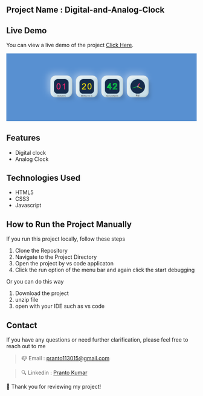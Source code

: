 ## Project Name : Digital-and-Analog-Clock


## Live Demo
You can view a live demo of the project [Click Here](https://pranto113015.github.io/Digital-and-Analog-Clock/).

![preview img](preview.png)


## Features
- Digital clock
- Analog Clock


## Technologies Used  

- HTML5
- CSS3
- Javascript
## How to Run the Project Manually
If you run this project locally, follow these steps

1. Clone the Repository
2. Navigate to the Project Directory
3. Open the project by vs code applicaton
4. Click the run option of the menu bar and again click the start debugging


 Or you can do this way
  1. Download the project
  2. unzip file
  3. open with your IDE such as vs code


## Contact
If you have any questions or need further clarification, please feel free to reach out to me

> 📪 Email : pranto113015@gmail.com

> 🔍 Linkedin : [Pranto Kumar](https://www.linkedin.com/in/pranto-kumar-a326801b3/)

  💙 Thank you for reviewing my project!